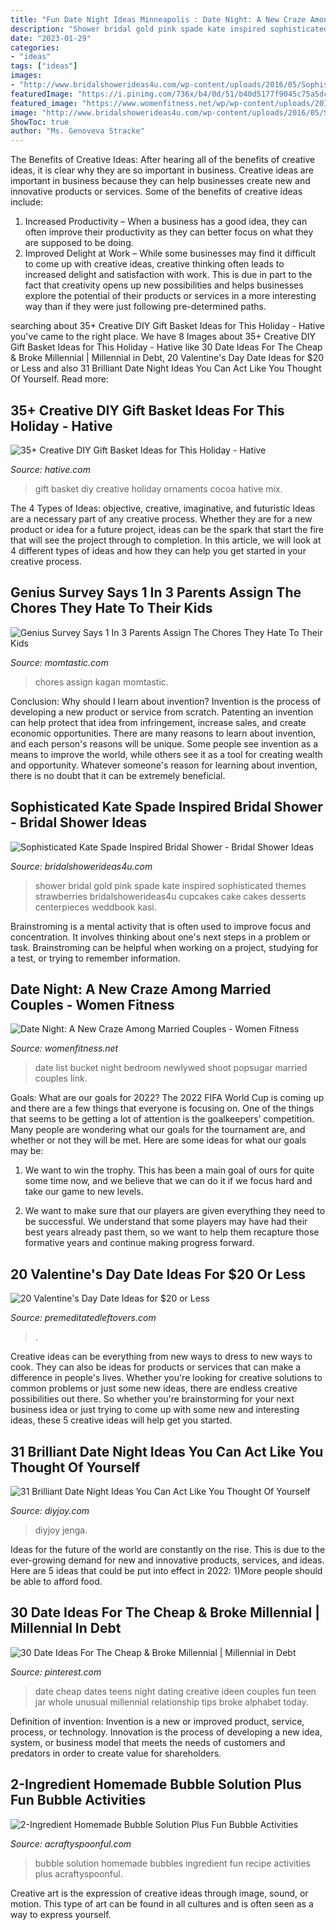 ```yaml
---
title: "Fun Date Night Ideas Minneapolis : Date Night: A New Craze Among Married Couples"
description: "Shower bridal gold pink spade kate inspired sophisticated themes strawberries bridalshowerideas4u cupcakes cake cakes desserts centerpieces weddbook kasi"
date: "2023-01-29"
categories:
- "ideas"
tags: ["ideas"]
images:
- "http://www.bridalshowerideas4u.com/wp-content/uploads/2016/05/Sophisticated-Kate-Spade-Inspired-Bridal-Shower-Strawberries.jpg"
featuredImage: "https://i.pinimg.com/736x/b4/0d/51/b40d5177f9045c75a5dc285459b63907.jpg"
featured_image: "https://www.womenfitness.net/wp/wp-content/uploads/2017/03/date-night3.jpg"
image: "http://www.bridalshowerideas4u.com/wp-content/uploads/2016/05/Sophisticated-Kate-Spade-Inspired-Bridal-Shower-Strawberries.jpg"
ShowToc: true
author: "Ms. Genoveva Stracke"
---
```



The Benefits of Creative Ideas: After hearing all of the benefits of creative ideas, it is clear why they are so important in business.
Creative ideas are important in business because they can help businesses create new and innovative products or services. Some of the benefits of creative ideas include: 
1. Increased Productivity – When a business has a good idea, they can often improve their productivity as they can better focus on what they are supposed to be doing. 
2. Improved Delight at Work – While some businesses may find it difficult to come up with creative ideas, creative thinking often leads to increased delight and satisfaction with work. This is due in part to the fact that creativity opens up new possibilities and helps businesses explore the potential of their products or services in a more interesting way than if they were just following pre-determined paths. 

	

		
searching about 35+ Creative DIY Gift Basket Ideas for This Holiday - Hative you've came to the right place. We have 8 Images about 35+ Creative DIY Gift Basket Ideas for This Holiday - Hative like 30 Date Ideas For The Cheap &amp; Broke Millennial | Millennial in Debt, 20 Valentine&#039;s Day Date Ideas for $20 or Less and also 31 Brilliant Date Night Ideas You Can Act Like You Thought Of Yourself. Read more:
		
    
## 35+ Creative DIY Gift Basket Ideas For This Holiday - Hative

<img loading=lazy src="https://hative.com/wp-content/uploads/2015/11/diy-gift-basket-ideas/11-creative-diy-gift-basket-ideas.jpg" onerror="this.onerror=null;this.src='https://tse1.mm.bing.net/th?id=OIP.ub9TIgyz9SN2lHbaJHXKtwHaQW&amp;pid=15.1';" alt="35+ Creative DIY Gift Basket Ideas for This Holiday - Hative">

_Source: hative.com_

>gift basket diy creative holiday ornaments cocoa hative mix. 

	

The 4 Types of Ideas: objective, creative, imaginative, and futuristic
Ideas are a necessary part of any creative process. Whether they are for a new product or idea for a future project, ideas can be the spark that start the fire that will see the project through to completion. In this article, we will look at 4 different types of ideas and how they can help you get started in your creative process.

    
## Genius Survey Says 1 In 3 Parents Assign The Chores They Hate To Their Kids

<img loading=lazy src="https://cdn-www.momtastic.com/assets/uploads/2021/03/chores-for-kids-640x426.jpg" onerror="this.onerror=null;this.src='https://tse2.mm.bing.net/th?id=OIP.s7RVZM87Ot5WEgjPOWZtBwHaE7&amp;pid=15.1';" alt="Genius Survey Says 1 In 3 Parents Assign The Chores They Hate To Their Kids">

_Source: momtastic.com_

>chores assign kagan momtastic. 

	

Conclusion: Why should I learn about invention?
Invention is the process of developing a new product or service from scratch. Patenting an invention can help protect that idea from infringement, increase sales, and create economic opportunities. There are many reasons to learn about invention, and each person's reasons will be unique. Some people see invention as a means to improve the world, while others see it as a tool for creating wealth and opportunity. Whatever someone's reason for learning about invention, there is no doubt that it can be extremely beneficial.

    
## Sophisticated Kate Spade Inspired Bridal Shower - Bridal Shower Ideas

<img loading=lazy src="http://www.bridalshowerideas4u.com/wp-content/uploads/2016/05/Sophisticated-Kate-Spade-Inspired-Bridal-Shower-Strawberries.jpg" onerror="this.onerror=null;this.src='https://tse1.mm.bing.net/th?id=OIP.IR1i_03-tSMLZz-hGfVXBwHaLG&amp;pid=15.1';" alt="Sophisticated Kate Spade Inspired Bridal Shower - Bridal Shower Ideas">

_Source: bridalshowerideas4u.com_

>shower bridal gold pink spade kate inspired sophisticated themes strawberries bridalshowerideas4u cupcakes cake cakes desserts centerpieces weddbook kasi. 

	

Brainstroming is a mental activity that is often used to improve focus and concentration. It involves thinking about one's next steps in a problem or task. Brainstroming can be helpful when working on a project, studying for a test, or trying to remember information.

    
## Date Night: A New Craze Among Married Couples - Women Fitness

<img loading=lazy src="https://www.womenfitness.net/wp/wp-content/uploads/2017/03/date-night3.jpg" onerror="this.onerror=null;this.src='https://tse4.mm.bing.net/th?id=OIP.tL3A0qnEl6xpmTpYkJobuQHaE8&amp;pid=15.1';" alt="Date Night: A New Craze Among Married Couples - Women Fitness">

_Source: womenfitness.net_

>date list bucket night bedroom newlywed shoot popsugar married couples link. 

	

Goals: What are our goals for 2022?
The 2022 FIFA World Cup is coming up and there are a few things that everyone is focusing on. One of the things that seems to be getting a lot of attention is the goalkeepers’ competition. Many people are wondering what our goals for the tournament are, and whether or not they will be met. Here are some ideas for what our goals may be: 
1) We want to win the trophy. This has been a main goal of ours for quite some time now, and we believe that we can do it if we focus hard and take our game to new levels. 

2) We want to make sure that our players are given everything they need to be successful. We understand that some players may have had their best years already past them, so we want to help them recapture those formative years and continue making progress forward.

    
## 20 Valentine&#039;s Day Date Ideas For $20 Or Less

<img loading=lazy src="https://premeditatedleftovers.com/wp-content/uploads/2016/01/20-Fun-Valentines-Day-Date-Ideas-for-20-dollars-or-less.jpg" onerror="this.onerror=null;this.src='https://tse4.mm.bing.net/th?id=OIP._qWp-TNMRdIkXs5ollxLrQHaO_&amp;pid=15.1';" alt="20 Valentine&#039;s Day Date Ideas for $20 or Less">

_Source: premeditatedleftovers.com_

>. 

	

Creative ideas can be everything from new ways to dress to new ways to cook. They can also be ideas for products or services that can make a difference in people's lives. Whether you're looking for creative solutions to common problems or just some new ideas, there are endless creative possibilities out there. So whether you're brainstorming for your next business idea or just trying to come up with some new and interesting ideas, these 5 creative ideas will help get you started.

    
## 31 Brilliant Date Night Ideas You Can Act Like You Thought Of Yourself

<img loading=lazy src="https://diyjoy.com/wp-content/uploads/2017/01/Scary-Movie-Date-Night.jpg" onerror="this.onerror=null;this.src='https://tse1.mm.bing.net/th?id=OIP.j8GHjQXyTCObGsELzw3IdwHaKZ&amp;pid=15.1';" alt="31 Brilliant Date Night Ideas You Can Act Like You Thought Of Yourself">

_Source: diyjoy.com_

>diyjoy jenga. 

	

Ideas for the future of the world are constantly on the rise. This is due to the ever-growing demand for new and innovative products, services, and ideas. Here are 5 ideas that could be put into effect in 2022: 1)More people should be able to afford food. 

    
## 30 Date Ideas For The Cheap &amp; Broke Millennial | Millennial In Debt

<img loading=lazy src="https://i.pinimg.com/736x/b4/0d/51/b40d5177f9045c75a5dc285459b63907.jpg" onerror="this.onerror=null;this.src='https://tse1.mm.bing.net/th?id=OIP.nslc5COP96Z2mLJCoRpNDgHaLG&amp;pid=15.1';" alt="30 Date Ideas For The Cheap &amp; Broke Millennial | Millennial in Debt">

_Source: pinterest.com_

>date cheap dates teens night dating creative ideen couples fun teen jar whole unusual millennial relationship tips broke alphabet today. 

	

Definition of invention:
Invention is a new or improved product, service, process, or technology. Innovation is the process of developing a new idea, system, or business model that meets the needs of customers and predators in order to create value for shareholders.

    
## 2-Ingredient Homemade Bubble Solution Plus Fun Bubble Activities

<img loading=lazy src="https://acraftyspoonful.com/wp-content/uploads/2017/02/2-Ingredient-Homemade-Bubble-Solution-and-other-awesome-ways-to-use-bubbles.jpg" onerror="this.onerror=null;this.src='https://tse4.mm.bing.net/th?id=OIP.t_j_b-GsN5yVX8LJa-oGFQHaLM&amp;pid=15.1';" alt="2-Ingredient Homemade Bubble Solution Plus Fun Bubble Activities">

_Source: acraftyspoonful.com_

>bubble solution homemade bubbles ingredient fun recipe activities plus acraftyspoonful. 

	

Creative art is the expression of creative ideas through image, sound, or motion. This type of art can be found in all cultures and is often seen as a way to express yourself.

